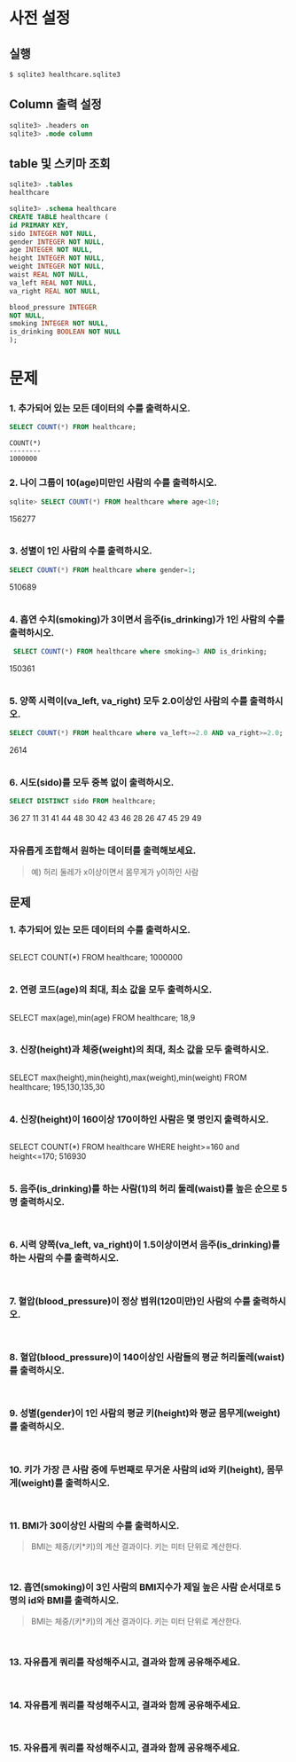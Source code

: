 # 사전 설정

## 실행

```bash
$ sqlite3 healthcare.sqlite3 
```

## Column 출력 설정

```sql
sqlite3> .headers on 
sqlite3> .mode column
```

## table 및 스키마 조회

```sql
sqlite3> .tables
healthcare

sqlite3> .schema healthcare
CREATE TABLE healthcare (
id PRIMARY KEY,        
sido INTEGER NOT NULL, 
gender INTEGER NOT NULL,
age INTEGER NOT NULL,  
height INTEGER NOT NULL,
weight INTEGER NOT NULL,
waist REAL NOT NULL,   
va_left REAL NOT NULL, 
va_right REAL NOT NULL,

blood_pressure INTEGER 
NOT NULL,
smoking INTEGER NOT NULL,
is_drinking BOOLEAN NOT NULL
);
```

# 문제

### 1. 추가되어 있는 모든 데이터의 수를 출력하시오.

```sql
SELECT COUNT(*) FROM healthcare;
```

```
COUNT(*)
--------
1000000
```

### 2. 나이 그룹이 10(age)미만인 사람의 수를 출력하시오.

```sql
sqlite> SELECT COUNT(*) FROM healthcare where age<10;
```
156277
```
```

### 3. 성별이 1인 사람의 수를 출력하시오.

```sql
SELECT COUNT(*) FROM healthcare where gender=1;
```
510689
```
```

### 4. 흡연 수치(smoking)가 3이면서 음주(is_drinking)가 1인 사람의 수를 출력하시오.

```sql
 SELECT COUNT(*) FROM healthcare where smoking=3 AND is_drinking;  
```
150361
```
```

### 5. 양쪽 시력이(va_left, va_right) 모두 2.0이상인 사람의 수를 출력하시오.

```sql
SELECT COUNT(*) FROM healthcare where va_left>=2.0 AND va_right>=2.0;

```
2614
```
```

### 6. 시도(sido)를 모두 중복 없이 출력하시오.

```sql
SELECT DISTINCT sido FROM healthcare;
```
36
27
11
31
41
44
48
30
42
43
46
28
26
47
45
29
49
```
```

### 자유롭게 조합해서 원하는 데이터를 출력해보세요.

> 예) 허리 둘레가 x이상이면서 몸무게가 y이하인 사람



## 문제

### 1. 추가되어 있는 모든 데이터의 수를 출력하시오.

```sql
```
SELECT COUNT(*) FROM healthcare;
1000000 
```
```

### 2. 연령 코드(age)의 최대, 최소 값을 모두 출력하시오. 

```sql
```
SELECT max(age),min(age) FROM healthcare;
18,9
```
```

### 3. 신장(height)과 체중(weight)의 최대, 최소 값을 모두 출력하시오.

```sql
```
SELECT max(height),min(height),max(weight),min(weight) FROM healthcare;
195,130,135,30
```
```

### 4. 신장(height)이 160이상 170이하인 사람은 몇 명인지 출력하시오.

```sql
```
SELECT COUNT(*) FROM healthcare WHERE height>=160 and height<=170;
516930

```
```

### 5. 음주(is_drinking)를 하는 사람(1)의 허리 둘레(waist)를 높은 순으로 5명 출력하시오. 

```sql
```

```
```

### 6. 시력 양쪽(va_left, va_right)이 1.5이상이면서 음주(is_drinking)를 하는 사람의 수를 출력하시오.

```sql
```

```
```

### 7. 혈압(blood_pressure)이 정상 범위(120미만)인 사람의 수를 출력하시오.

```sql
```

```
```

### 8. 혈압(blood_pressure)이 140이상인 사람들의 평균 허리둘레(waist)를 출력하시오.

```sql
```

```
```

### 9. 성별(gender)이 1인 사람의 평균 키(height)와 평균 몸무게(weight)를 출력하시오.

```sql
```

```
```

### 10. 키가 가장 큰 사람 중에 두번째로 무거운 사람의 id와 키(height), 몸무게(weight)를 출력하시오.

```sql
```

```
```

### 11. BMI가 30이상인 사람의 수를 출력하시오. 

> BMI는 체중/(키*키)의 계산 결과이다. 
> 키는 미터 단위로 계산한다.

```sql
```

```
```

### 12. 흡연(smoking)이 3인 사람의 BMI지수가 제일 높은 사람 순서대로 5명의 id와 BMI를 출력하시오.

> BMI는 체중/(키*키)의 계산 결과이다. 
> 키는 미터 단위로 계산한다.

```sql
```

```
```

### 13. 자유롭게 쿼리를 작성해주시고, 결과와 함께 공유해주세요.

```sql
```

```
```

### 14. 자유롭게 쿼리를 작성해주시고, 결과와 함께 공유해주세요.

```sql
```

```
```

### 15. 자유롭게 쿼리를 작성해주시고, 결과와 함께 공유해주세요.

```sql
```

```
```